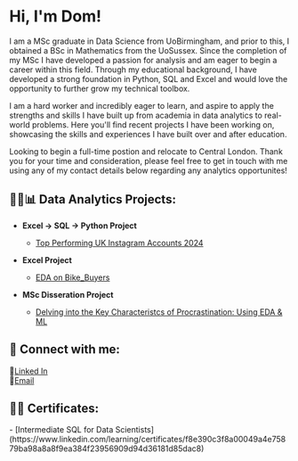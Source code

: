 <h1>Hi, I'm Dom! </h1>

I am a MSc graduate in Data Science from UoBirmingham, and prior to this, I obtained a BSc in Mathematics from the UoSussex. Since the completion of my MSc I have developed a passion for analysis and am eager to begin a career within this field.
Through my educational background, I have developed a strong foundation in Python, SQL and Excel and would love the opportunity to further grow my technical toolbox.
<br/>

I am a hard worker and incredibly eager to learn, and aspire to apply the strengths and skills I have built up from academia in data analytics to real-world problems.
Here you'll find recent projects I have been working on, showcasing the skills and experiences I have built over and after education.
<br/>

Looking to begin a full-time postion and relocate to Central London.
Thank you for your time and consideration, please feel free to get in touch with me using any of my contact details below regarding any analytics opportunites!
<br/>

<h2>👨‍💻📊 Data Analytics Projects:</h2>

- <b>Excel -> SQL -> Python Project</b>
  - [Top Performing UK Instagram Accounts 2024](https://github.com/dzxlai/top_uk_instagrammers_2024)

- <b>Excel Project</b>
  - [EDA on Bike_Buyers](https://github.com/dzxlai/bike_buyers_project)

- <b> MSc Disseration Project </b>
  - [Delving into the Key Characteristcs of Procrastination: Using EDA & ML](https://github.com/dzxlai/MSc_Project/)

<!--  - <b>Data Structures and Algorithms Practice (AlgoExpert)</b> -->
<!--  - [Praciting DS & Algos in Python](https://github.com/joshmadakor1/Algorithms-Practice) -->

<h2> 🤳 Connect with me:</h2>

<!-- [<img align="left" alt="JoshMadakor | LinkedIn" width="22px" src="https://cdn.jsdelivr.net/npm/simple-icons@v3/icons/linkedin.svg" />][linkedin] -->
<!-- [linkedin]: https://www.linkedin.com/in/dominic-lai-120567239 -->
👤<a href="https://www.linkedin.com/in/dominic-lai-120567239">Linked In</a>
<br/>
📧<a href="dominiczxlai@gmail.com">Email</a>

<h2> 📜🏅 Certificates:</h2>
- [Intermediate SQL for Data Scientists](https://www.linkedin.com/learning/certificates/f8e390c3f8a00049a4e75879ba98a8a8f9ea384f23956909d94d36181d85dac8)

<!--
**joshmadakor1/joshmadakor1** is a ✨ _special_ ✨ repository because its `README.md` (this file) appears on your GitHub profile.

Here are some ideas to get you started:

- 🔭 I’m currently working on ...
- 🌱 I’m currently learning ...
- 👯 I’m looking to collaborate on ...
- 🤔 I’m looking for help with ...
- 💬 Ask me about ...
- 📫 How to reach me: ...
- 😄 Pronouns: ...
- ⚡ Fun fact: ...
-->
